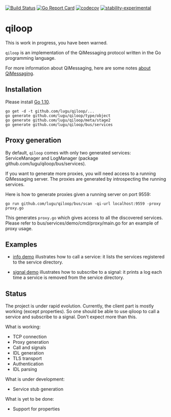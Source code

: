 [![Build Status](https://travis-ci.org/lugu/qiloop.svg?branch=master)](https://travis-ci.org/lugu/qiloop) [![Go Report Card](https://goreportcard.com/badge/github.com/lugu/qiloop)](https://goreportcard.com/report/github.com/lugu/qiloop) [![codecov](https://codecov.io/gh/lugu/qiloop/branch/master/graph/badge.svg)](https://codecov.io/gh/lugu/qiloop) [![stability-experimental](https://img.shields.io/badge/stability-experimental-orange.svg)](https://github.com/emersion/stability-badges#experimental)

# qiloop

This is work in progress, you have been warned.

`qiloop` is an implementation of the QiMessaging protocol written in the
Go programming language.

For more information about QiMessaging, here are some notes [about QiMessaging](https://github.com/lugu/qiloop/blob/master/doc/NOTES.md).

Installation
------------

Please install [Go 1.10](https://golang.org/dl/).

```
go get -d -t github.com/lugu/qiloop/...
go generate github.com/lugu/qiloop/type/object
go generate github.com/lugu/qiloop/meta/stage2
go generate github.com/lugu/qiloop/bus/services
```

Proxy generation
----------------

By default, `qiloop` comes with only two generated services:
ServiceManager and LogManager (package
github.com/lugu/qiloop/bus/services).

If you want to generate more proxies, you will need access to a
running QiMessaging server. The proxies are generated by introspecting
the running services.

Here is how to generate proxies given a running server on port 9559:

```
go run github.com/lugu/qiloop/bus/scan -qi-url localhost:9559 -proxy proxy.go
```

This generates `proxy.go` which gives access to all the discovered
services. Please refer to bus/services/demo/cmd/proxy/main.go for an
example of proxy usage.

Examples
--------

- [info
  demo](https://github.com/lugu/qiloop/blob/master/bus/cmd/info/main.go)
  illustrates how to call a service: it lists the services registered
  to the service directory.


- [signal
  demo](https://github.com/lugu/qiloop/blob/master/bus/services/demo/cmd/signal/main.go)
  illustrates how to subscribe to a signal: it prints a log each time
  a service is removed from the service directory.

Status
------

The project is under rapid evolution. Currently, the client part is
mostly working (except properties). So one should be able to use
qiloop to call a service and subscribe to a signal. Don't expect more
than this.

What is working:

- TCP connection
- Proxy generation
- Call and signals
- IDL generation
- TLS transport
- Authentication
- IDL parsing

What is under development:

- Service stub generation

What is yet to be done:

- Support for properties
